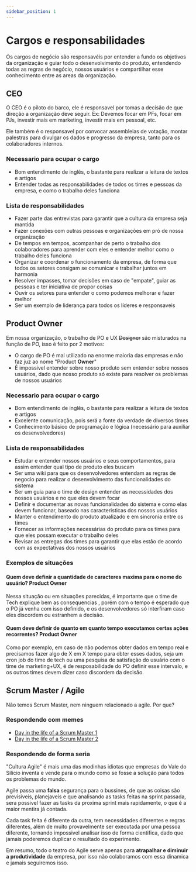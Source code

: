 ```yaml
---
sidebar_position: 1
---
```


# Cargos e responsabilidades

Os cargos de negócio são responsavéis por entender a fundo os objetivos da organização e guiar todo o desenvolvimento do produto, entendendo todas as regras de negócio, nossos usuários e compartilhar esse conhecimento entre as areas da organização.

## CEO

O CEO é o piloto do barco, ele é responsavel por tomas a decisão de que direção a organização deve seguir. Ex: Devemos focar em PFs, focar em PJs, investir mais em marketing, investir mais em pessoal, etc.

Ele também é o responsavel por convocar assembleias de votação, montar palestras para divulgar os dados e progresso da empresa, tanto para os colaboradores internos.

### Necessario para ocupar o cargo

- Bom entendimento de inglês, o bastante para realizar a leitura de textos e artigos
- Entender todas as responsabilidades de todos os times e pessoas da empresa, e como o trabalho deles funciona

### Lista de responsabilidades

- Fazer parte das entrevistas para garantir que a cultura da empresa seja mantida
- Fazer conexões com outras pessoas e organizações em pró de nossa organização
- De tempos em tempos, acompanhar de perto o trabalho dos colaboradores para aprender com eles e entender melhor como o trabalho deles funciona
- Organizar e coordenar o funcionamento da empresa, de forma que todos os setores consigam se comunicar e trabalhar juntos em harmonia
- Resolver impasses, tomar decisões em caso de "empate", guiar as pessoas e ter iniciativa de propor coisas
- Ouvir os setores para entender o como podemos melhorar e fazer melhor
- Ser um exemplo de liderança para todos os líderes e responsaveis

## Product Owner

Em nossa organização, o trabalho de PO e UX ~~Designer~~ são misturados na função de PO, isso é feito por 2 motivos:

- O cargo de PO é mal utilizado na enorme maioria das empresas e não faz juz ao nome "Product **Owner**"
- É impossivel entender sobre nosso produto sem entender sobre nossos usuários, dado que nosso produto só existe para resolver os problemas de nossos usuários

### Necessario para ocupar o cargo

- Bom entendimento de inglês, o bastante para realizar a leitura de textos e artigos
- Excelente comunicação, pois será a fonte da verdade de diversos times
- Conhecimento básico de programação e lógica (necessário para auxiliar os desenvolvedores)

### Lista de responsabilidades

- Estudar e entender nossos usuários e seus comportamentos, para assim entender qual tipo de produto eles buscam
- Ser uma wiki para que os desenvolvedores entendam as regras de negocio para realizar o desenvolvimento das funcionalidades do sistema
- Ser um guia para o time de design entender as necessidades dos nossos usuários e no que eles devem focar
- Definir e documentar as novas funcionalidades do sistema e como elas devem funcionar, baseado nas caracteristicas dos nossos usuários
- Manter o entendimento do produto atualizado e em sincronia entre os times
- Fornecer as informações necessárias do produto para os times para que eles possam executar o trabalho deles
- Revisar as entregas dos times para garantir que elas estão de acordo com as expectativas dos nossos usuários

### Exemplos de situações

#### Quem deve definir a quantidade de caracteres maxima para o nome do usuário? Product Owner

Nessa situação ou em situações parecidas, é importante que o time de Tech explique bem as consequencias , porém com o tempo é esperado que o PO já venha com isso definido, e os desenvolvedores só interfiram caso eles discordem ou estranhem a decisão.

#### Quem deve definir de quanto em quanto tempo executamos certas ações recorrentes? Product Owner

Como por exemplo, em caso de não podemos obter dados em tempo real e precisamos fazer algo de X em X tempo para obter esses dados, seja um cron job do time de tech ou uma pesquisa de satisfação do usuário com o time de marketing+UX, é de resposabilidade do PO definir esse intervalo, e os outros times devem dizer caso discordem da decisão.

## Scrum Master / Agile

Não temos Scrum Master, nem ninguem relacionado a agile. Por que?

### Respondendo com memes

- [Day in the life of a Scrum Master 1](https://www.instagram.com/reel/C2u9E9KLth_/)
- [Day in the life of a Scrum Master 2](https://www.instagram.com/reel/C2AsgxaL-aN/)

### Respondendo de forma seria

"Cultura Agile" é mais uma das modinhas idiotas que empresas do Vale do Silicio inventa e vende para o mundo como se fosse a solução para todos os problemas do mundo.

Agile passa uma **falsa** segurança para o bussines, de que as coisas são previsiveis, planejaveis e que analisando as tasks feitas na sprint passada, sera possivel fazer as tasks da proxima sprint mais rapidamente, o que é a maior mentira já contada.

Cada task feita é diferente da outra, tem necessidades diferentes e regras diferentes, além de muito provavelmente ser executada por uma pessoa diferente, tornando impossivel analisar isso de forma cientifica, dado que jamais poderemos duplicar o resultado do experimento.

Em resumo, todo o teatro do Agile serve apenas para **atrapalhar e diminuir a produtividade** da empresa, por isso não colaboramos com essa dinamica e jamais seguiremos isso.
